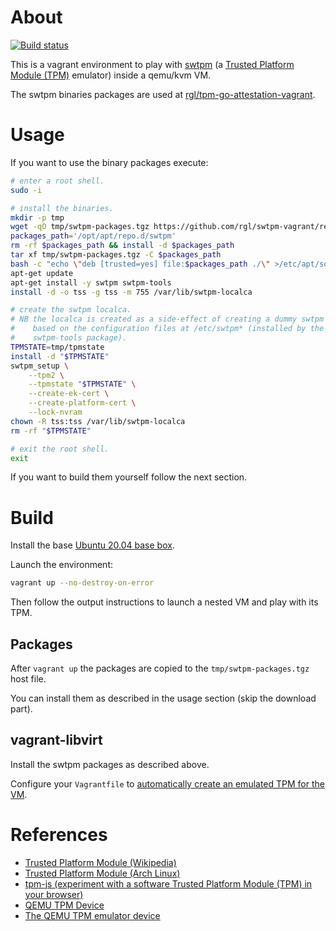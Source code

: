 # About

[![Build status](https://github.com/rgl/swtpm-vagrant/workflows/build/badge.svg)](https://github.com/rgl/swtpm-vagrant/actions?query=workflow%3Abuild)

This is a vagrant environment to play with [swtpm](https://github.com/stefanberger/swtpm) (a [Trusted Platform Module (TPM)](https://en.wikipedia.org/wiki/Trusted_Platform_Module) emulator) inside a qemu/kvm VM.

The swtpm binaries packages are used at [rgl/tpm-go-attestation-vagrant](https://github.com/rgl/tpm-go-attestation-vagrant).

# Usage

If you want to use the binary packages execute:

```bash
# enter a root shell.
sudo -i

# install the binaries.
mkdir -p tmp
wget -qO tmp/swtpm-packages.tgz https://github.com/rgl/swtpm-vagrant/releases/download/v0.0.20220427/swtpm-packages.tgz
packages_path='/opt/apt/repo.d/swtpm'
rm -rf $packages_path && install -d $packages_path
tar xf tmp/swtpm-packages.tgz -C $packages_path
bash -c "echo \"deb [trusted=yes] file:$packages_path ./\" >/etc/apt/sources.list.d/swtpm.list"
apt-get update
apt-get install -y swtpm swtpm-tools
install -d -o tss -g tss -m 755 /var/lib/swtpm-localca

# create the swtpm localca.
# NB the localca is created as a side-effect of creating a dummy swtpm instance
#    based on the configuration files at /etc/swtpm* (installed by the
#    swtpm-tools package).
TPMSTATE=tmp/tpmstate
install -d "$TPMSTATE"
swtpm_setup \
    --tpm2 \
    --tpmstate "$TPMSTATE" \
    --create-ek-cert \
    --create-platform-cert \
    --lock-nvram
chown -R tss:tss /var/lib/swtpm-localca
rm -rf "$TPMSTATE"

# exit the root shell.
exit
```

If you want to build them yourself follow the next section.

# Build

Install the base [Ubuntu 20.04 base box](https://github.com/rgl/ubuntu-vagrant).

Launch the environment:

```bash
vagrant up --no-destroy-on-error
```

Then follow the output instructions to launch a nested VM and
play with its TPM.

## Packages

After `vagrant up` the packages are copied to the `tmp/swtpm-packages.tgz` host file.

You can install them as described in the usage section (skip the download part).

## vagrant-libvirt

Install the swtpm packages as described above.

Configure your `Vagrantfile` to [automatically create an emulated TPM for the VM](https://github.com/vagrant-libvirt/vagrant-libvirt#tpm-devices).

# References

* [Trusted Platform Module (Wikipedia)](https://en.wikipedia.org/wiki/Trusted_Platform_Module)
* [Trusted Platform Module (Arch Linux)](https://wiki.archlinux.org/index.php/Trusted_Platform_Module)
* [tpm-js (experiment with a software Trusted Platform Module (TPM) in your browser)](https://google.github.io/tpm-js/)
* [QEMU TPM Device](https://www.qemu.org/docs/master/specs/tpm.html)
* [The QEMU TPM emulator device](https://www.qemu.org/docs/master/specs/tpm.html#the-qemu-tpm-emulator-device)
